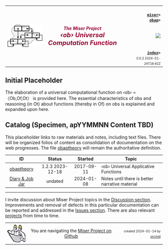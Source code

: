 <!-- index.md 0.0.2                UTF-8                         2024-01-24
     ----1----|----2----|----3----|----4----|----5----|----6----|----7----|--*
     source <https://github.com/orcmid/miser/blob/master/docs/obap/index.md>
     publication <https://orcmid.github.io/miser/obap/>
     -->
<table border="0" width="100%">
  <tr>
    <td width="25%" align="left" height="6">
       <a href="../" title="The Miser Project on GitHub">
       <img src="../images/misertheory-logo.png" /></a>
    </td>
       <td width="48%" height="6"><p align="center"><font color="#990033"><strong>
	<i>The Miser Project</i><br />
    <i><big><big>‹ob› Universal Computation Function</big></big></i></strong></font></p>
    </td>
    <td width="27%" height="6" valign="middle" align="right">
      <b><code>
	  <a href="../" target="_top">miser</a>&gt;
      <a href="./" target="_top">obap</a>&gt;
      </code></b>
      <br /><br />
      <a href="https://clustrmaps.com/site/1bw9w" title="Visit tracker">
            <img src="//www.clustrmaps.com/map_v2.png?d=3-2eQV4fOuelVHp_YtztZ0hl9Uj4ei9zLKw_nRgCgyM&cl=ffffff" />
      </a>
      <br /><br />
      <b><code>
         <a href="index.html" target="_top">index</a>&gt;</code></b>
      <br />
      <small><small>
        0.0.2 2024-01-24T16:42Z<!-- MAINTAIN THIS MANUALLY -->
      </small></small>
      </td>
  </tr>
</table>

## Initial Placeholder

The elaboration of a universal computational function on ‹ob› = 〈Ob,Of,Ot〉
is provided here.  The essential characteristics of obs and reasoning (in Ot)
about functions (thereby in Of) on obs is explained and expanded upon here.


## Catalog (Specimen, apYYMMNN Content TBD)

This placeholder links to raw materials and notes, including text files.
There will be organized folios of content as consolidation of documentation
on the web progresses.  The file [obaptheory](obaptheory.txt) will remain the
authoritative definition.

| **ID**                          | **Status**       | **Started** | **Topic** |
|   :-:                           |   :-:            |  :-:        |  ---  |
| [obaptheory](obaptheory.txt)    | 1.2.3 2023-12-18 | 2017-09-11  | ‹ob› Universal Applicative Functions |
| [Diary & Job Jar](c000000.htm)  | undated          | 2024-01-08  | Notes until there is better narrative material |

----

I invite discussion about Miser Project topics in the
[Discussion section](https://github.com/orcmid/miser/discussions).
Improvements and removal of defects in this particular documentation can be
reported and addressed in the
[Issues section](https://github.com/orcmid/miser/issues).  There are also
relevant [projects](https://github.com/orcmid/miser/projects?type=classic)
from time to time.

<table border="0" cellspacing="3" width="100%">
  <tr>
    <td width="14%">
	<a href="index.htm" target="_top">
       <img border="0" src="../images/hardhat-thumb.gif" alt="Hard Hat Area"
            align="left" width="80" height="57">
       </a>
    </td>
    <td width="54%" valign="middle" align="center">
      You are navigating the <a href="../">Miser Project on Github</a></td>
    <td width="30%">
      <p align="right"><font size="-2">created 2024-01-14 by
         <a target="_top" href="../../orcmid">orcmid</a> </font></p>
    </td>
  </tr>
</table>
<!--

  0.0.2  2024-01-24T16:42Z Touch-ups
  0.0.1  2024-01-17T21:59Z Simplified title
  0.0.0  2024-01-14T23:21Z PLaceholder from 0.0.2 miser/ob/index.md boilerplate

               *** end of miser/docs/obap/index.md ***                  -->
